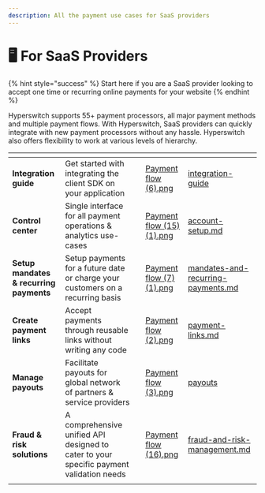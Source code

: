 ```yaml
---
description: All the payment use cases for SaaS providers
---
```


# 🖥️ For SaaS Providers

{% hint style="success" %}
Start here if you are a SaaS provider looking to accept one time or recurring online payments for your website
{% endhint %}

Hyperswitch supports 55+ payment processors, all major payment methods and multiple payment flows. With Hyperswitch, SaaS providers can quickly integrate with new payment processors without any hassle. Hyperswitch also offers flexibility to work at various levels of hierarchy.

<table data-view="cards"><thead><tr><th></th><th></th><th></th><th data-hidden data-card-cover data-type="files"></th><th data-hidden data-card-target data-type="content-ref"></th></tr></thead><tbody><tr><td><strong>Integration guide</strong></td><td>Get started with integrating the client SDK on your application</td><td></td><td><a href="../.gitbook/assets/Payment flow (6).png">Payment flow (6).png</a></td><td><a href="../hyperswitch-pay-cloud/integration-guide/">integration-guide</a></td></tr><tr><td><strong>Control center</strong></td><td>Single interface for all payment operations &#x26; analytics use-cases</td><td></td><td><a href="../.gitbook/assets/Payment flow (15) (1).png">Payment flow (15) (1).png</a></td><td><a href="../hyperswitch-pay-cloud/account-setup.md">account-setup.md</a></td></tr><tr><td><strong>Setup mandates &#x26; recurring payments</strong></td><td>Setup payments for a future date or charge your customers on a recurring basis</td><td></td><td><a href="../.gitbook/assets/Payment flow (7) (1).png">Payment flow (7) (1).png</a></td><td><a href="../features/payment-flows-and-management/mandates-and-recurring-payments.md">mandates-and-recurring-payments.md</a></td></tr><tr><td><strong>Create payment links</strong></td><td>Accept payments through reusable links without writing any code</td><td></td><td><a href="../.gitbook/assets/Payment flow (2).png">Payment flow (2).png</a></td><td><a href="../features/payment-flows-and-management/payment-links.md">payment-links.md</a></td></tr><tr><td><strong>Manage payouts</strong></td><td>Facilitate payouts for global network of partners &#x26; service providers</td><td></td><td><a href="../.gitbook/assets/Payment flow (3).png">Payment flow (3).png</a></td><td><a href="../features/payment-flows-and-management/payouts/">payouts</a></td></tr><tr><td><strong>Fraud &#x26; risk solutions</strong></td><td>A comprehensive unified API designed to cater to your specific payment validation needs</td><td></td><td><a href="../.gitbook/assets/Payment flow (16).png">Payment flow (16).png</a></td><td><a href="../features/merchant-controls/fraud-and-risk-management.md">fraud-and-risk-management.md</a></td></tr><tr><td></td><td></td><td></td><td></td><td></td></tr></tbody></table>
